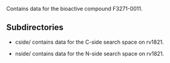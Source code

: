 Contains data for the bioactive compound F3271-0011.

## Subdirectories

- cside/ contains data for the C-side search space on rv1821.

- nside/ contains data for the N-side search space on rv1821.

